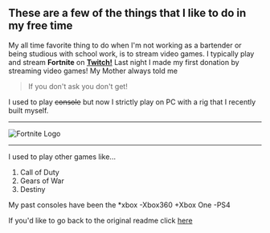## These are a few of the things that I like to do in my free time

My all time favorite thing to do when I'm not working as a bartender or being studious with school work, is to stream video games. I typically play and stream **Fortnite** on **[Twitch!](https://www.twitch.tv/aVisoko)** Last night I made my first donation by streaming video games! My Mother always told me
> If you don't ask you don't get!

I used to play ~~console~~ but now I strictly play on PC with a rig that I recently built myself. 
***
![Fortnite Logo](https://www.picclickimg.com/d/l400/pict/183093036775_/Fortnite-Logo-Vinyl-Stickers-Pick-Colour.jpg)
___

I used to play other games like...
1. Call of Duty
2. Gears of War
3. Destiny

My past consoles have been the 
*xbox
-Xbox360
+Xbox One
-PS4


If you'd like to go back to the original readme click [here](https://github.com/aVisoko/MarkdownChallenge/blob/master/README.md)
